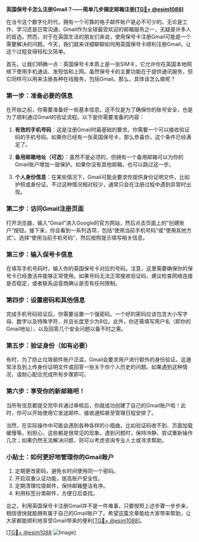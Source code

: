 **英国保号卡怎么注册Gmail？——简单几步搞定邮箱注册[[TG💪+ @esim1088](https://t.me/s/esim1088)]**

在当今这个数字化时代，拥有一个可靠的电子邮件账户是必不可少的。无论是工作、学习还是日常沟通，Gmail作为全球最受欢迎的邮箱服务之一，无疑是许多人的首选。然而，对于在英国生活的朋友们来说，使用保号卡注册Gmail可能是一个需要解决的问题。今天，我们就来详细聊聊如何用英国保号卡顺利注册Gmail，让这个过程变得轻松又简单。

首先，让我们明确一点：英国保号卡本质上是一张SIM卡，它允许你在英国本地网络下使用手机通话、发短信和上网。虽然保号卡的主要功能在于提供通讯服务，但它同样可以用来注册各种在线服务，包括Gmail。那么，具体该怎么做呢？

### 第一步：准备必要的信息

在开始之前，你需要准备好一些基本信息。这不仅是为了确保你的账号安全，也是为了顺利通过Gmail的验证流程。以下是你需要准备的内容：

1. **有效的手机号码**：这是注册Gmail时最基础的要求。你需要一个可以接收验证码的手机号码。如果你已经有一张英国保号卡，那么恭喜你，这个条件已经满足了。
   
2. **备用邮箱地址（可选）**：虽然不是必须的，但拥有一个备用邮箱可以为你的Gmail账户增加一层保护。如果你没有其他邮箱，也可以跳过这一步。

3. **个人身份信息**：在某些情况下，Gmail可能会要求你提供身份证明文件，比如护照或身份证。不过这种情况相对较少，通常只会在注册过程中遇到异常时出现。

### 第二步：访问Gmail注册页面

打开浏览器，输入“Gmail”进入Google的官方网站，然后点击页面上的“创建账户”按钮。接下来，你会看到一系列选项，包括“使用当前手机号码”或“使用其他方式”。选择“使用当前手机号码”，然后按照提示填写相关信息。

### 第三步：输入保号卡信息

在填写手机号码时，输入你的英国保号卡对应的号码。注意，这里需要确保你的保号卡已经激活并能够正常使用。如果号码无法正常接收验证码，建议检查网络连接是否稳定，或者联系运营商确认是否有任何限制。

### 第四步：设置密码和其他信息

完成手机号码验证后，你需要设置一个强密码。一个好的密码应该包含大小写字母、数字以及特殊字符，并且长度至少为8位。此外，你还需填写用户名（即你的Gmail地址），以及回答几个安全问题以备不时之需。

### 第五步：验证身份（如有必要）

有时，为了防止垃圾邮件账户泛滥，Gmail会要求用户进行额外的身份验证。这通常涉及到上传身份证明文件或回答一些关于你个人历史的问题。如果遇到这种情况，请耐心配合完成所有步骤即可。

### 第六步：享受你的新邮箱吧！

当所有信息都提交完毕并通过审核后，你就成功创建了自己的Gmail账户啦！此时，你可以开始使用它发送邮件、接收通知甚至管理日程安排了。

当然，在实际操作中可能会遇到各种各样的小插曲，比如验证码收不到、页面加载缓慢等。别担心，这些都是很常见的现象。遇到问题时，保持冷静，尝试重新操作几次；如果仍然无法解决问题，则可以考虑咨询专业人士或寻求帮助。

### 小贴士：如何更好地管理你的Gmail账户

1. 定期更改密码，避免长时间使用同一个密码。
2. 开启双重认证功能，提高账户安全性。
3. 定期清理垃圾邮件，保持邮箱整洁有序。
4. 利用标签分类邮件，方便日后查找。

总之，利用英国保号卡注册Gmail并不是一件难事，只要按照上述步骤一步步来，相信很快就能拥有属于自己的Gmail账户了。希望这篇文章能给大家带来帮助，让大家都能顺利地享受Gmail带来的便利[[TG💪+ @esim1088](https://t.me/s/esim1088)]。

[[TG💪+ @esim1088](https://t.me/s/esim1088) ![Image](https://i.postimg.cc/4NQfJmqS/Snipaste-2025-05-13-00-14-12.png)]